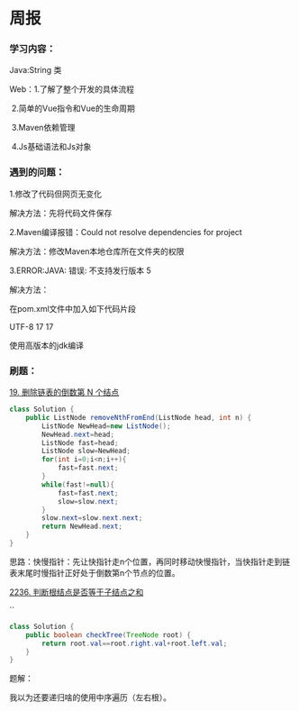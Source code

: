 # 周报

### 学习内容：

Java:String 类

Web：1.了解了整个开发的具体流程

​			2.简单的Vue指令和Vue的生命周期

​			3.Maven依赖管理

​			4.Js基础语法和Js对象

### 遇到的问题：

1.修改了代码但网页无变化

解决方法：先将代码文件保存

2.Maven编译报错：Could not resolve dependencies for project

解决方法：修改Maven本地仓库所在文件夹的权限

3.ERROR:JAVA: 错误: 不支持发行版本 5 

解决方法：

在pom.xml文件中加入如下代码片段

<properties>
    <project.build.sourceEncoding>UTF-8</project.build.sourceEncoding>
    <maven.compiler.source>17</maven.compiler.source>
    <maven.compiler.target>17</maven.compiler.target>
</properties>

使用高版本的jdk编译

### 刷题：

[19. 删除链表的倒数第 N 个结点](https://leetcode.cn/problems/remove-nth-node-from-end-of-list/)

```java
class Solution {
    public ListNode removeNthFromEnd(ListNode head, int n) {
        ListNode NewHead=new ListNode();
        NewHead.next=head;
        ListNode fast=head;
        ListNode slow=NewHead;
        for(int i=0;i<n;i++){
            fast=fast.next;
        }
        while(fast!=null){
            fast=fast.next;
            slow=slow.next;
        }
        slow.next=slow.next.next;
        return NewHead.next;
    }
}
```

思路：快慢指针：先让快指针走n个位置，再同时移动快慢指针，当快指针走到链表末尾时慢指针正好处于倒数第n个节点的位置。

[2236. 判断根结点是否等于子结点之和](https://leetcode.cn/problems/root-equals-sum-of-children/)

``

```java
class Solution {
    public boolean checkTree(TreeNode root) {
        return root.val==root.right.val+root.left.val;
    }
}
```

题解：

我以为还要递归啥的使用中序遍历（左右根）。